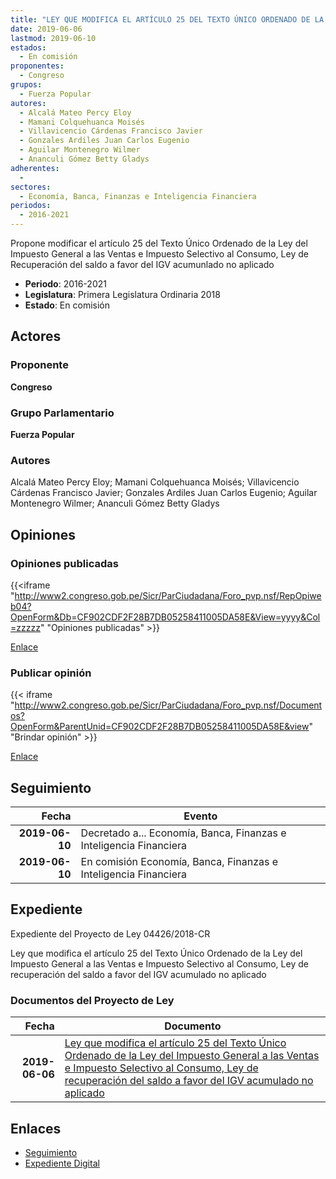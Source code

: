 ```yaml
---
title: "LEY QUE MODIFICA EL ARTÍCULO 25 DEL TEXTO ÚNICO ORDENADO DE LA LEY DEL IMPUESTO GENERAL A LAS VENTAS E IMPUESTO SELECTIVO AL CONSUMO, LEY DE RECUPERACIÓN DEL SALDO A FAVOR DEL IGV ACUMULADO NO APLICADO"
date: 2019-06-06
lastmod: 2019-06-10
estados: 
  - En comisión
proponentes: 
  - Congreso
grupos: 
  - Fuerza Popular
autores: 
  - Alcalá Mateo Percy Eloy
  - Mamani Colquehuanca Moisés
  - Villavicencio Cárdenas Francisco Javier
  - Gonzales Ardiles Juan Carlos Eugenio
  - Aguilar Montenegro Wilmer
  - Ananculi Gómez Betty Gladys
adherentes: 
  - 
sectores: 
  - Economía, Banca, Finanzas e Inteligencia Financiera
periodos: 
  - 2016-2021
---
```


Propone modificar el artículo 25 del Texto Único Ordenado de la Ley del Impuesto General a las Ventas e Impuesto Selectivo al Consumo, Ley de Recuperación del saldo a favor del IGV acumunlado no aplicado

- **Periodo**: 2016-2021
- **Legislatura**: Primera Legislatura Ordinaria 2018
- **Estado**: En comisión

## Actores

### Proponente

**Congreso**

### Grupo Parlamentario

**Fuerza Popular**

### Autores

Alcalá Mateo Percy Eloy; Mamani Colquehuanca Moisés; Villavicencio Cárdenas Francisco Javier; Gonzales Ardiles Juan Carlos Eugenio; Aguilar Montenegro Wilmer; Ananculi Gómez Betty Gladys


## Opiniones

### Opiniones publicadas

{{<iframe "http://www2.congreso.gob.pe/Sicr/ParCiudadana/Foro_pvp.nsf/RepOpiweb04?OpenForm&Db=CF902CDF2F28B7DB05258411005DA58E&View=yyyy&Col=zzzzz" "Opiniones publicadas" >}}

[Enlace](http://www2.congreso.gob.pe/Sicr/ParCiudadana/Foro_pvp.nsf/RepOpiweb04?OpenForm&Db=CF902CDF2F28B7DB05258411005DA58E&View=yyyy&Col=zzzzz)
### Publicar opinión

{{< iframe "http://www2.congreso.gob.pe/Sicr/ParCiudadana/Foro_pvp.nsf/Documentos?OpenForm&ParentUnid=CF902CDF2F28B7DB05258411005DA58E&view" "Brindar opinión" >}}

[Enlace](http://www2.congreso.gob.pe/Sicr/ParCiudadana/Foro_pvp.nsf/Documentos?OpenForm&ParentUnid=CF902CDF2F28B7DB05258411005DA58E&view)

## Seguimiento

| Fecha | Evento |
|------:|--------|
| **2019-06-10** | Decretado a... Economía, Banca, Finanzas e Inteligencia Financiera|
| **2019-06-10** | En comisión Economía, Banca, Finanzas e Inteligencia Financiera|


## Expediente

Expediente del Proyecto de Ley 04426/2018-CR

Ley que modifica el artículo 25 del Texto Único Ordenado de la Ley del Impuesto General a las Ventas e Impuesto Selectivo al Consumo, Ley de recuperación del saldo a favor del IGV acumulado no aplicado


### Documentos del Proyecto de Ley

| Fecha | Documento |
|------:|--------|
| **2019-06-06** | [Ley que modifica el artículo 25 del Texto Único Ordenado de la Ley del Impuesto General a las Ventas e Impuesto Selectivo al Consumo, Ley de recuperación del saldo a favor del IGV acumulado no aplicado](http://www.leyes.congreso.gob.pe/Documentos/2016_2021/Proyectos_de_Ley_y_de_Resoluciones_Legislativas/PL0442620190606.pdf) |

## Enlaces 

- [Seguimiento](http://www2.congreso.gob.pehttp://www2.congreso.gob.pe/Sicr/TraDocEstProc/CLProLey2016.nsf/f7fff46988ca05b1052578e100829cc7/72afde8b2aaf727405258411007c3698?OpenDocument)
- [Expediente Digital](http://www2.congreso.gob.pehttp://www2.congreso.gob.pe/Sicr/TraDocEstProc/CLProLey2016.nsf/f7fff46988ca05b1052578e100829cc7/72afde8b2aaf727405258411007c3698?OpenDocument&Click=05257FB7005EB655.eb71d0cf91d8294e05256cdf006b5706/$Body/0.1C6C)
